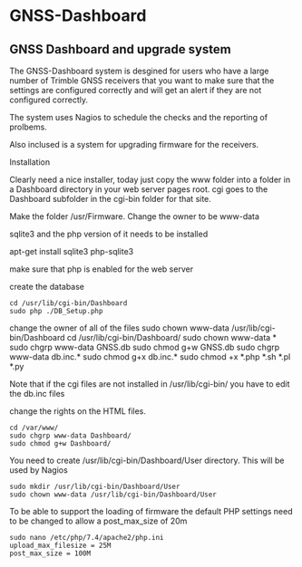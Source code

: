 # GNSS-Dashboard
## GNSS Dashboard and upgrade system

The GNSS-Dashboard system is desgined for users who have a large number of Trimble GNSS receivers that you
want to make sure that the settings are configured correctly and will get an alert if they are not configured correctly.

The system uses Nagios to schedule the checks and the reporting of prolbems.

Also inclused is a system for upgrading firmware for the receivers.

Installation

  Clearly need a nice installer, today just copy the www folder into a folder in a Dashboard directory in your web server pages root.
  cgi goes to the Dashboard subfolder in the cgi-bin folder for that site.

  Make the folder /usr/Firmware. Change the owner to be www-data

sqlite3 and the php version of it needs to be installed

  apt-get install sqlite3 php-sqlite3

make sure that php is enabled for the web server

create the database

    cd /usr/lib/cgi-bin/Dashboard
    sudo php ./DB_Setup.php


change the owner of all of the files
    sudo chown www-data /usr/lib/cgi-bin/Dashboard
    cd /usr/lib/cgi-bin/Dashboard/
    sudo chown www-data *
    sudo chgrp www-data GNSS.db
    sudo chmod g+w GNSS.db
    sudo chgrp www-data db.inc.*
    sudo chmod g+x  db.inc.*
    sudo chmod +x *.php *.sh *.pl *.py

Note that if the cgi files are not installed in /usr/lib/cgi-bin/ you have to edit the db.inc files

change the rights on the HTML files.

    cd /var/www/
    sudo chgrp www-data Dashboard/
    sudo chmod g+w Dashboard/


You need to create /usr/lib/cgi-bin/Dashboard/User directory. This will be used by Nagios

    sudo mkdir /usr/lib/cgi-bin/Dashboard/User
    sudo chown www-data /usr/lib/cgi-bin/Dashboard/User


To be able to support the loading of firmware the default PHP settings need to be changed to allow a post_max_size of 20m

    sudo nano /etc/php/7.4/apache2/php.ini
    upload_max_filesize = 25M
    post_max_size = 100M
